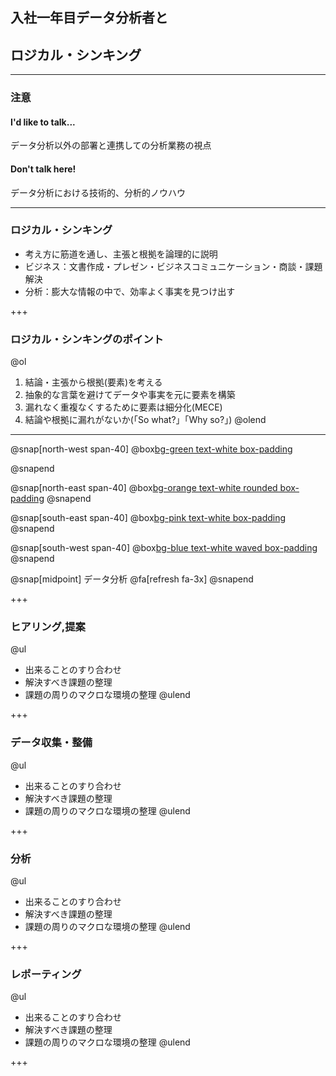 ## 入社一年目データ分析者と
## ロジカル・シンキング

---
### 注意
#### I'd like to talk...
データ分析以外の部署と連携しての分析業務の視点

#### Don't talk here!
データ分析における技術的、分析的ノウハウ

---

### ロジカル・シンキング
- 考え方に筋道を通し、主張と根拠を論理的に説明
- ビジネス：文書作成・プレゼン・ビジネスコミュニケーション・商談・課題解決
- 分析：膨大な情報の中で、効率よく事実を見つけ出す

+++

### ロジカル・シンキングのポイント

@ol
1. 結論・主張から根拠(要素)を考える
2. 抽象的な言葉を避けてデータや事実を元に要素を構築
3. 漏れなく重複なくするために要素は細分化(MECE)
4. 結論や根拠に漏れがないか(「So what?」「Why so?」)
@olend

---

@snap[north-west span-40]
@box[bg-green text-white box-padding](ヒアリング,提案)

@snapend

@snap[north-east span-40]
@box[bg-orange text-white rounded box-padding](データ収集・整備)
@snapend

@snap[south-east span-40]
@box[bg-pink text-white box-padding](分析)
@snapend

@snap[south-west span-40]
@box[bg-blue text-white waved box-padding](レポーティング)
@snapend

@snap[midpoint]
データ分析
@fa[refresh fa-3x]
@snapend

+++

### ヒアリング,提案

@ul
- 出来ることのすり合わせ
- 解決すべき課題の整理
- 課題の周りのマクロな環境の整理
@ulend

+++

### データ収集・整備

@ul
- 出来ることのすり合わせ
- 解決すべき課題の整理
- 課題の周りのマクロな環境の整理
@ulend

+++

### 分析

@ul
- 出来ることのすり合わせ
- 解決すべき課題の整理
- 課題の周りのマクロな環境の整理
@ulend

+++

### レポーティング

@ul
- 出来ることのすり合わせ
- 解決すべき課題の整理
- 課題の周りのマクロな環境の整理
@ulend

+++
